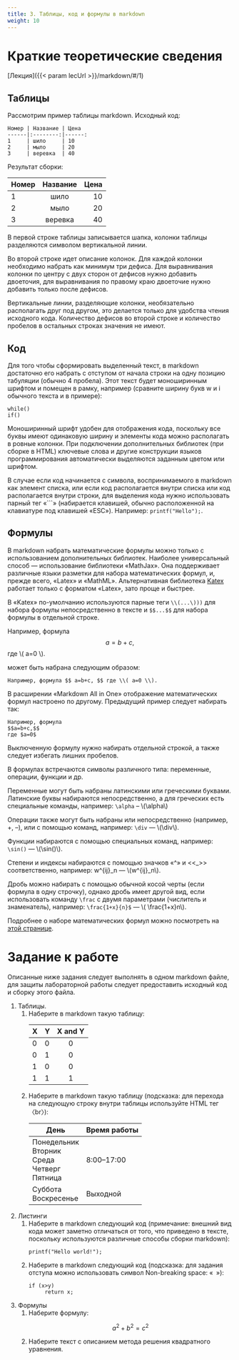 ```yaml
---
title: 3. Таблицы, код и формулы в markdown
weight: 10
---
```

# Краткие теоретические сведения

[Лекция]({{< param lecUrl >}}/markdown/#/1)

## Таблицы
Рассмотрим пример таблицы markdown. Исходный код:
```
Номер | Название | Цена
------|:--------:|------:
1     | шило     | 10
2     | мыло     | 20
3     | веревка  | 40
```
Результат сборки:

Номер | Название | Цена
------|:--------:|------:
1     | шило     | 10
2     | мыло     | 20
3     | веревка  | 40

В первой строке таблицы записывается шапка, колонки таблицы разделяются символом вертикальной линии.

Во второй строке идет описание колонок. Для каждой колонки необходимо набрать как минимум три дефиса. Для выравнивания колонки по центру с двух сторон от дефисов нужно добавить двоеточия, для выравнивания по правому краю двоеточие нужно добавить только после дефисов.

Вертикальные линии, разделяющие колонки, необязательно располагать друг под другом, это делается только для удобства чтения исходного кода. Количество дефисов во второй строке и количество пробелов в остальных строках значения не имеют.

## Код

Для того чтобы сформировать выделенный текст, в markdown достаточно его набрать с отступом от начала строки на одну позицию табуляции (обычно 4 пробела). Этот текст будет моноширинным шрифтом и помещен в рамку, например (сравните ширину букв w и i обычного текста и в примере):

    while()
    if()

Моноширинный шрифт удобен для отображения кода, поскольку все буквы имеют одинаковую ширину и элементы кода можно располагать в ровные колонки. При подключении дополнительных библиотек (при сборке в HTML) ключевые слова и другие конструкции языков программирования автоматически выделяются заданным цветом или шрифтом.

В случае если код начинается с символа, воспринимаемого в markdown как элемент списка, или если код располагается внутри списка или код располагается внутри строки, для выделения кода нужно использовать парный тег «\`\`\`» (набирается клавишей, обычно расположенной на клавиатуре под клавишей «ESC»). Например: ```printf("Hello");```.


## Формулы

В markdown набрать математические формулы можно только с использованием дополнительных библиотек. Наиболее универсальный способ — использование библиотеки «MathJax». Она поддерживает различные языки разметки для набора математических формул, и, прежде всего, «Latex» и «MathML». 
Альтернативная библиотека [Katex](https://katex.org/) работает только с форматом «Latex», зато проще и быстрее.

В «Katex» по-умолчанию используются парные теги ```\\(...\)))``` для набора формулы непосредственно в тексте и ```$$...$$``` для набора формулы в отдельной строке. 

Например, формула $$ a=b+c, $$ где \\( a=0 \\).

может быть набрана следующим образом:

    Например, формула $$ a=b+c, $$ где \\( a=0 \\).

В расширении «Markdown All in One» отображение математических формул настроено по другому. Предыдущий пример следует набирать так:

```
Например, формула 
$$a=b+c,$$ 
где $a=0$
```

Выключенную формулу нужно набирать отдельной строкой, а также следует избегать лишних пробелов. 

В формулах встречаются символы различного типа: переменные, операции, функции и др.

Переменные могут быть набраны латинскими или греческими буквами. Латинские буквы набираются непосредственно, а для греческих есть специальные команды, например: ```\alpha``` – \\\(\alpha\\\)

Операции также могут быть набраны или непосредственно (например, +, –), или с помощью команд, например: ```\div``` — \\\(\div\\\).

Функции набираются с помощью специальных команд, например: ```\sin()``` — \\\(\sin()\\\).

Степени и индексы набираются с помощью значков «^» и <<\_>> соответственно, например: w^{ij}_n — \\\(w^{ij}_n\\\).

Дробь можно набирать с помощью обычной косой черты (если формула в одну строчку), однако дробь имеет другой вид, если использовать команду ```\frac``` с двумя параметрами (числитель и знаменатель), например: ```\frac{1+x}{n}$``` — \\\( \frac{1+x}n\\\).

Подробнее о наборе математических формул можно посмотреть на [этой странице](https://en.wikibooks.org/wiki/LaTeX/Mathematics).

# Задание к работе

Описанные ниже задания следует выполнять в одном markdown файле, для защиты лабораторной работы следует предоставить исходный код и сборку этого файла.

<ol>

<li> Таблицы.
<ol>
<li> Наберите в markdown такую таблицу:

<table>
<thead>
<tr>
<th>X</th>
<th>Y</th>
<th align="center">X and Y</th>
</tr>
</thead>

<tbody>
<tr>
<td>0</td>
<td>0</td>
<td align="center">0</td>
</tr>

<tr>
<td>0</td>
<td>1</td>
<td align="center">0</td>
</tr>

<tr>
<td>1</td>
<td>0</td>
<td align="center">0</td>
</tr>

<tr>
<td>1</td>
<td>1</td>
<td align="center">1</td>
</tr>
</tbody>
</table>

</li>
<li>  Наберите в markdown такую таблицу (подсказка: для перехода на следующую строку внутри таблицы используйте HTML тег〈br〉):

<table>
<thead>
<tr>
<th>День</th>
<th>Время работы</th>
</tr>
</thead>

<tbody>
<tr>
<td>Понедельник<br>Вторник<br>Среда<br>Четверг<br>Пятница</td>
<td>8:00–17:00</td>
</tr>

<tr>
<td>Суббота<br>Воскресенье</td>
<td>Выходной</td>
</tr>
</tbody>
</table>

</li>
</ol>
</li>

<li> Листинги
<ol>
<li> Наберите в markdown следующий код (примечание: внешний вид кода может заметно отличаться от того, что приведено в тексте, поскольку используются различные способы сборки markdown):
<pre><code class="C++">printf("Hello world!");
</code></pre>
</li>
<li> Наберите в markdown следующий код (подсказка: для задания отступа можно использовать символ Non-breaking space: «<code>&nbsp;</code>»):
<pre><code class="C++">if (x>y)
     return x;
</code></pre>
</li>
</ol>
</li>

<li> Формулы
<ol>
<li> Наберите формулу:

$$ a^2+b^2 = c^2$$
</li>
<li> Наберите текст с описанием метода решения квадратного уравнения.
</li>
</ol>
</ol>
